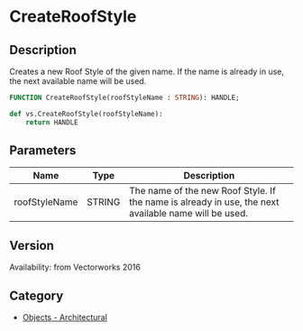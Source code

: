 # CreateRoofStyle

## Description
Creates a new Roof Style of the given name. If the name is already in use, the next available name will be used.

```pascal
FUNCTION CreateRoofStyle(roofStyleName : STRING): HANDLE;
```

```python
def vs.CreateRoofStyle(roofStyleName):
    return HANDLE
```

## Parameters
|Name|Type|Description|
|---|---|---|
|roofStyleName|STRING|The name of the new Roof Style.  If the name is already in use, the next available name will be used.|

## Version
Availability: from Vectorworks 2016

## Category
* [Objects - Architectural](../Categories/Objects%20-%20Architectural.md)
